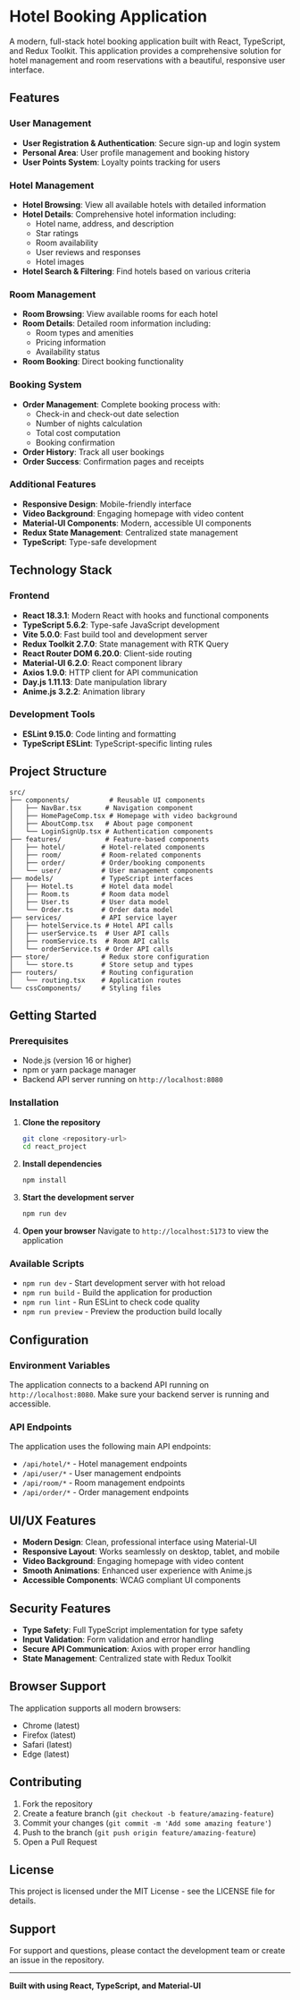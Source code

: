 # Hotel Booking Application

A modern, full-stack hotel booking application built with React, TypeScript, and Redux Toolkit. This application provides a comprehensive solution for hotel management and room reservations with a beautiful, responsive user interface.

##  Features

### User Management
- **User Registration & Authentication**: Secure sign-up and login system
- **Personal Area**: User profile management and booking history
- **User Points System**: Loyalty points tracking for users

### Hotel Management
- **Hotel Browsing**: View all available hotels with detailed information
- **Hotel Details**: Comprehensive hotel information including:
  - Hotel name, address, and description
  - Star ratings
  - Room availability
  - User reviews and responses
  - Hotel images
- **Hotel Search & Filtering**: Find hotels based on various criteria

### Room Management
- **Room Browsing**: View available rooms for each hotel
- **Room Details**: Detailed room information including:
  - Room types and amenities
  - Pricing information
  - Availability status
- **Room Booking**: Direct booking functionality

### Booking System
- **Order Management**: Complete booking process with:
  - Check-in and check-out date selection
  - Number of nights calculation
  - Total cost computation
  - Booking confirmation
- **Order History**: Track all user bookings
- **Order Success**: Confirmation pages and receipts

### Additional Features
- **Responsive Design**: Mobile-friendly interface
- **Video Background**: Engaging homepage with video content
- **Material-UI Components**: Modern, accessible UI components
- **Redux State Management**: Centralized state management
- **TypeScript**: Type-safe development

##  Technology Stack

### Frontend
- **React 18.3.1**: Modern React with hooks and functional components
- **TypeScript 5.6.2**: Type-safe JavaScript development
- **Vite 5.0.0**: Fast build tool and development server
- **Redux Toolkit 2.7.0**: State management with RTK Query
- **React Router DOM 6.20.0**: Client-side routing
- **Material-UI 6.2.0**: React component library
- **Axios 1.9.0**: HTTP client for API communication
- **Day.js 1.11.13**: Date manipulation library
- **Anime.js 3.2.2**: Animation library

### Development Tools
- **ESLint 9.15.0**: Code linting and formatting
- **TypeScript ESLint**: TypeScript-specific linting rules

##  Project Structure

```
src/
├── components/          # Reusable UI components
│   ├── NavBar.tsx      # Navigation component
│   ├── HomePageComp.tsx # Homepage with video background
│   ├── AboutComp.tsx   # About page component
│   └── LoginSignUp.tsx # Authentication components
├── features/           # Feature-based components
│   ├── hotel/         # Hotel-related components
│   ├── room/          # Room-related components
│   ├── order/         # Order/booking components
│   └── user/          # User management components
├── models/            # TypeScript interfaces
│   ├── Hotel.ts       # Hotel data model
│   ├── Room.ts        # Room data model
│   ├── User.ts        # User data model
│   └── Order.ts       # Order data model
├── services/          # API service layer
│   ├── hotelService.ts # Hotel API calls
│   ├── userService.ts  # User API calls
│   ├── roomService.ts  # Room API calls
│   └── orderService.ts # Order API calls
├── store/             # Redux store configuration
│   └── store.ts       # Store setup and types
├── routers/           # Routing configuration
│   └── routing.tsx    # Application routes
└── cssComponents/     # Styling files
```

##  Getting Started

### Prerequisites
- Node.js (version 16 or higher)
- npm or yarn package manager
- Backend API server running on `http://localhost:8080`

### Installation

1. **Clone the repository**
   ```bash
   git clone <repository-url>
   cd react_project
   ```

2. **Install dependencies**
   ```bash
   npm install
   ```

3. **Start the development server**
   ```bash
   npm run dev
   ```

4. **Open your browser**
   Navigate to `http://localhost:5173` to view the application

### Available Scripts

- `npm run dev` - Start development server with hot reload
- `npm run build` - Build the application for production
- `npm run lint` - Run ESLint to check code quality
- `npm run preview` - Preview the production build locally

##  Configuration

### Environment Variables
The application connects to a backend API running on `http://localhost:8080`. Make sure your backend server is running and accessible.

### API Endpoints
The application uses the following main API endpoints:
- `/api/hotel/*` - Hotel management endpoints
- `/api/user/*` - User management endpoints
- `/api/room/*` - Room management endpoints
- `/api/order/*` - Order management endpoints

##  UI/UX Features

- **Modern Design**: Clean, professional interface using Material-UI
- **Responsive Layout**: Works seamlessly on desktop, tablet, and mobile
- **Video Background**: Engaging homepage with video content
- **Smooth Animations**: Enhanced user experience with Anime.js
- **Accessible Components**: WCAG compliant UI components

##  Security Features

- **Type Safety**: Full TypeScript implementation for type safety
- **Input Validation**: Form validation and error handling
- **Secure API Communication**: Axios with proper error handling
- **State Management**: Centralized state with Redux Toolkit

##  Browser Support

The application supports all modern browsers:
- Chrome (latest)
- Firefox (latest)
- Safari (latest)
- Edge (latest)

##  Contributing

1. Fork the repository
2. Create a feature branch (`git checkout -b feature/amazing-feature`)
3. Commit your changes (`git commit -m 'Add some amazing feature'`)
4. Push to the branch (`git push origin feature/amazing-feature`)
5. Open a Pull Request

##  License

This project is licensed under the MIT License - see the LICENSE file for details.

##  Support

For support and questions, please contact the development team or create an issue in the repository.

---

**Built with using React, TypeScript, and Material-UI**
